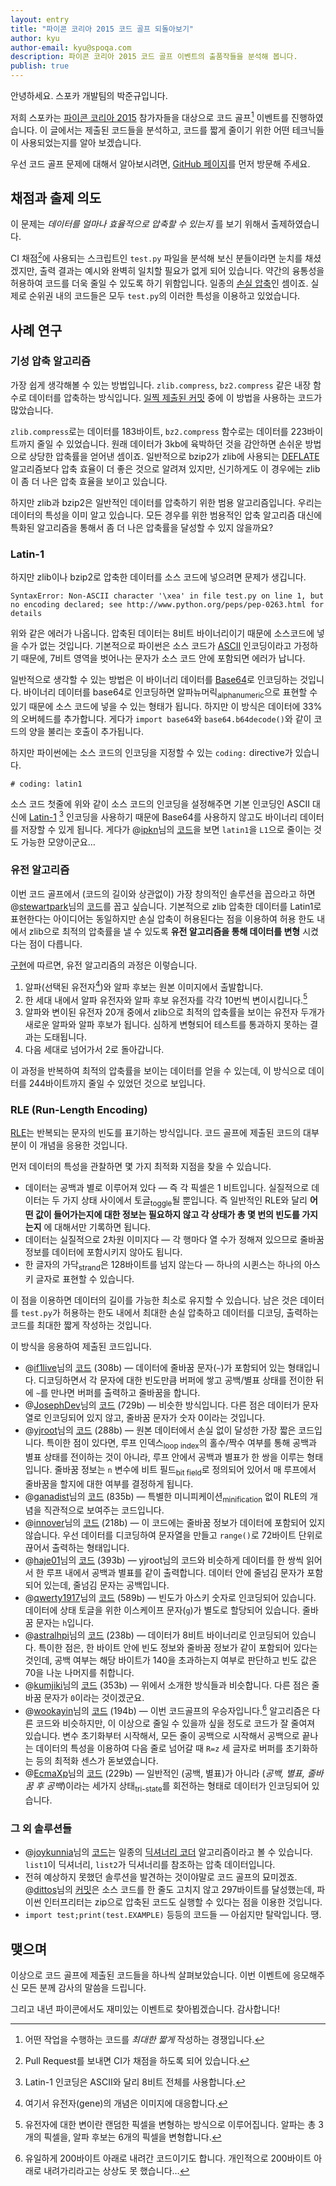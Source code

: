 ```yaml
---
layout: entry
title: "파이콘 코리아 2015 코드 골프 되돌아보기"
author: kyu
author-email: kyu@spoqa.com
description: 파이콘 코리아 2015 코드 골프 이벤트의 출품작들을 분석해 봅니다.
publish: true
---
```


안녕하세요. 스포카 개발팀의 박준규입니다.

저희 스포카는 [파이콘 코리아 2015] 참가자들을 대상으로 코드 골프[^1] 이벤트를 진행하였습니다. 이 글에서는 제출된 코드들을 분석하고, 코드를 짧게 줄이기 위한 어떤 테크닉들이 사용되었는지를 알아 보겠습니다.

우선 코드 골프 문제에 대해서 알아보시려면, [GitHub 페이지]를 먼저 방문해 주세요.

## 채점과 출제 의도

이 문제는 _데이터를 얼마나 효율적으로 압축할 수 있는지_ 를 보기 위해서 출제하였습니다.

CI 채점[^2]에 사용되는 스크립트인 `test.py` 파일을 분석해 보신 분들이라면 눈치를 채셨겠지만, 출력 결과는 예시와 완벽히 일치할 필요가 없게 되어 있습니다. 약간의 융통성을 허용하여 코드를 더욱 줄일 수 있도록 하기 위함입니다. 일종의 [손실 압축]인 셈이죠. 실제로 순위권 내의 코드들은 모두 `test.py`의 이러한 특성을 이용하고 있었습니다.

## 사례 연구

### 기성 압축 알고리즘

가장 쉽게 생각해볼 수 있는 방법입니다. `zlib.compress`, `bz2.compress` 같은 내장 함수로 데이터를 압축하는 방식입니다. [일찍 제출된 커밋](https://github.com/sublee/spoqa-pycon-2015-codegolf/commit/5a0cc0ec303594b4dcbc15acfd7d28b9d122285a) 중에 이 방법을 사용하는 코드가 많았습니다.

`zlib.compress`로는 데이터를 183바이트, `bz2.compress` 함수로는 데이터를 223바이트까지 줄일 수 있었습니다. 원래 데이터가 3kb에 육박하던 것을 감안하면 손쉬운 방법으로 상당한 압축률을 얻어낸 셈이죠. 일반적으로 bzip2가 zlib에 사용되는 [DEFLATE] 알고리즘보다 압축 효율이 더 좋은 것으로 알려져 있지만, 신기하게도 이 경우에는 zlib이 좀 더 나은 압축 효율을 보이고 있습니다.

하지만 zlib과 bzip2은 일반적인 데이터를 압축하기 위한 범용 알고리즘입니다. 우리는 데이터의 특성을 이미 알고 있습니다. 모든 경우를 위한 범용적인 압축 알고리즘 대신에 특화된 알고리즘을 통해서 좀 더 나은 압축률을 달성할 수 있지 않을까요?

### Latin-1

하지만 zlib이나 bzip2로 압축한 데이터를 소스 코드에 넣으려면 문제가 생깁니다.

    SyntaxError: Non-ASCII character '\xea' in file test.py on line 1, but no encoding declared; see http://www.python.org/peps/pep-0263.html for details

위와 같은 에러가 나옵니다. 압축된 데이터는 8비트 바이너리이기 때문에 소스코드에 넣을 수가 없는 것입니다. 기본적으로 파이썬은 소스 코드가 [ASCII] 인코딩이라고 가정하기 때문에, 7비트 영역을 벗어나는 문자가 소스 코드 안에 포함되면 에러가 납니다.

일반적으로 생각할 수 있는 방법은 이 바이너리 데이터를 [Base64]로 인코딩하는 것입니다. 바이너리 데이터를 base64로 인코딩하면 알파뉴머릭<sub>alphanumeric</sub>으로 표현할 수 있기 때문에 소스 코드에 넣을 수 있는 형태가 됩니다. 하지만 이 방식은 데이터에 33%의 오버헤드를 추가합니다. 게다가 `import base64`와 `base64.b64decode()`와 같이 코드의 양을 불리는 호출이 추가됩니다.

하지만 파이썬에는 소스 코드의 인코딩을 지정할 수 있는 `coding:` directive가 있습니다.

    # coding: latin1

소스 코드 첫줄에 위와 같이 소스 코드의 인코딩을 설정해주면 기본 인코딩인 ASCII 대신에 [Latin-1] [^3] 인코딩을 사용하기 때문에 Base64를 사용하지 않고도 바이너리 데이터를 저장할 수 있게 됩니다. 게다가 @[ipkn]님의 [코드](https://github.com/ipkn/spoqa-pycon-2015-codegolf/blob/36d9093fc8d5755d26098023c2ee1e9eca294ad7/pupu.py)을 보면 `latin1`을 `L1`으로 줄이는 것도 가능한 모양이군요…

### 유전 알고리즘

이번 코드 골프에서 (코드의 길이와 상관없이) 가장 창의적인 솔루션을 꼽으라고 하면 @[stewartpark]님의 [코드](https://github.com/stewartpark/spoqa-pycon-2015-codegolf)를 꼽고 싶습니다. 기본적으로 zlib 압축한 데이터를 Latin1로 표현한다는 아이디어는 동일하지만 손실 압축이 허용된다는 점을 이용하여 허용 한도 내에서 zlib으로 최적의 압축률을 낼 수 있도록 __유전 알고리즘을 통해 데이터를 변형__ 시켰다는 점이 다릅니다.

[구현](https://github.com/stewartpark/spoqa-pycon-2015-codegolf/blob/master/nat_sel.py)에 따르면, 유전 알고리즘의 과정은 이렇습니다.

1. 알파(선택된 유전자[^4])와 알파 후보는 원본 이미지에서 출발합니다.
1. 한 세대 내에서 알파 유전자와 알파 후보 유전자를 각각 10번씩 변이시킵니다.[^5]
1. 알파와 변이된 유전자 20개 중에서 zlib으로 최적의 압축률을 보이는 유전자 두개가 새로운 알파와 알파 후보가 됩니다. 심하게 변형되어 테스트를 통과하지 못하는 결과는 도태됩니다.
1. 다음 세대로 넘어가서 2로 돌아갑니다.

이 과정을 반복하여 최적의 압축률을 보이는 데이터를 얻을 수 있는데, 이 방식으로 데이터를 244바이트까지 줄일 수 있었던 것으로 보입니다.


### RLE (Run-Length Encoding)

[RLE]는 반복되는 문자의 빈도를 표기하는 방식입니다. 코드 골프에 제출된 코드의 대부분이 이 개념을 응용한 것입니다.

먼저 데이터의 특성을 관찰하면 몇 가지 최적화 지점을 찾을 수 있습니다.

* 데이터는 공백과 별로 이루어져 있다 — 즉 각 픽셀은 1 비트입니다. 실질적으로 데이터는 두 가지 상태 사이에서 토글<sub>toggle</sub>될 뿐입니다. 즉 일반적인 RLE와 달리 __어떤 값이 들어가는지에 대한 정보는 필요하지 않고 각 상태가 총 몇 번의 빈도를 가지는지__ 에 대해서만 기록하면 됩니다.
* 데이터는 실질적으로 2차원 이미지다 — 각 행마다 열 수가 정해져 있으므로 줄바꿈 정보를 데이터에 포함시키지 않아도 됩니다.
* 한 글자의 가닥<sub>strand</sub>은 128바이트를 넘지 않는다 — 하나의 시퀸스는 하나의 아스키 글자로 표현할 수 있습니다.

이 점을 이용하면 데이터의 길이를 가능한 최소로 유지할 수 있습니다. 남은 것은 데이터를 `test.py`가 허용하는 한도 내에서 최대한 손실 압축하고 데이터를 디코딩, 출력하는 코드를 최대한 짧게 작성하는 것입니다.

이 방식을 응용하여 제출된 코드입니다.

* @[if1live]님의 [코드](https://github.com/if1live/spoqa-pycon-2015-codegolf/blob/master/pupu.py) (308b) — 데이터에 줄바꿈 문자(`~`)가 포함되어 있는 형태입니다. 디코딩하면서 각 문자에 대한 빈도만큼 버퍼에 쌓고 공백/별표 상태를 전이한 뒤에 `~`를 만나면 버퍼를 출력하고 줄바꿈을 합니다.
* @[JosephDev]님의 [코드](https://github.com/JosephDev/spoqa-pycon-2015-codegolf/blob/master/pupu.py) (729b) — 비슷한 방식입니다. 다른 점은 데이터가 문자열로 인코딩되어 있지 않고, 줄바꿈 문자가 숫자 0이라는 것입니다.
* @[yjroot]님의 [코드](https://github.com/yjroot/spoqa-pycon-2015-codegolf/blob/master/pupu.py) (288b) — 원본 데이터에서 손실 없이 달성한 가장 짧은 코드입니다. 특이한 점이 있다면, 루프 인덱스<sub>loop index</sub>의 홀수/짝수 여부를 통해 공백과 별표 상태를 전이하는 것이 아니라, 루프 안에서 공백과 별표가 한 쌍을 이루는 형태입니다. 줄바꿈 정보는 `n` 변수에 비트 필드<sub>bit field</sub>로 정의되어 있어서 매 루프에서 줄바꿈을 할지에 대한 여부를 결정하게 됩니다.
* @[ganadist]님의 [코드](https://github.com/ganadist/spoqa-pycon-2015-codegolf/blob/master/pupu.py) (835b) — 특별한 미니피케이션<sub>minification</sub> 없이 RLE의 개념을 직관적으로 보여주는 코드입니다.
* @[innover]님의 [코드](https://github.com/innover/spoqa-pycon-2015-codegolf/blob/master/pupu.py) (218b) — 이 코드에는 줄바꿈 정보가 데이터에 포함되어 있지 않습니다. 우선 데이터를 디코딩하여 문자열을 만들고 `range()`로 72바이트 단위로 끊어서 출력하는 형태입니다.
* @[haje01]님의 [코드](https://github.com/haje01/spoqa-pycon-2015-codegolf/blob/master/pupu.py) (393b) — yjroot님의 코드와 비슷하게 데이터를 한 쌍씩 읽어서 한 루프 내에서 공백과 별표를 같이 출력합니다. 데이터 안에 줄넘김 문자가 포함되어 있는데, 줄넘김 문자는 공백입니다.
* @[qwerty1917]님의 [코드](https://github.com/qwerty1917/spoqa-pycon-2015-codegolf/blob/master/pupu.py) (589b) — 빈도가 아스키 숫자로 인코딩되어 있습니다. 데이터에 상태 토글을 위한 이스케이프 문자(`g`)가 별도로 할당되어 있습니다. 줄바꿈 문자는 `h`입니다.
* @[astralhpi]님의 [코드](https://github.com/astralhpi/spoqa-pycon-2015-codegolf/blob/master/pupu.py) (238b) — 데이터가 8비트 바이너리로 인코딩되어 있습니다. 특이한 점은, 한 바이트 안에 빈도 정보와 줄바꿈 정보가 같이 포함되어 있다는 것인데, 공백 여부는 해당 바이트가 140을 초과하는지 여부로 판단하고 빈도 값은 70을 나눈 나머지를 취합니다.
* @[kumjiki]님의 [코드](https://github.com/kumjiki/spoqa-pycon-2015-codegolf/blob/master/pupu.py) (353b) — 위에서 소개한 방식들과 비슷합니다. 다른 점은 줄바꿈 문자가 `0`이라는 것이겠군요.
* @[wookayin]님의 [코드](https://github.com/wookayin/spoqa-pycon-2015-codegolf/blob/submission/pupu.py) (194b) — 이번 코드골프의 우승자입니다.[^6] 알고리즘은 다른 코드와 비슷하지만, 이 이상으로 줄일 수 있을까 싶을 정도로 코드가 잘 줄여져 있습니다. 변수 초기화부터 시작해서, 모든 줄이 공백으로 시작해서 공백으로 끝나는 데이터의 특성을 이용하여 다음 줄로 넘어갈 때 `R=z` 세 글자로 버퍼를 초기화하는 등의 최적화 센스가 돋보였습니다.
* @[EcmaXp]님의 [코드](https://github.com/EcmaXp/spoqa-pycon-2015-codegolf/blob/master/pupu.py) (229b) — 일반적인 (공백, 별표)가 아니라 (_공백, 별표, 줄바꿈 후 공백_)이라는 세가지 상태<sub>tri-state</sub>를 회전하는 형태로 데이터가 인코딩되어 있습니다.

### 그 외 솔루션들

* @[joykunnia]님의 [코드](https://github.com/joykunnia/spoqa-pycon-2015-codegolf/blob/master/pupu.py)는 일종의 [딕셔너리 코더] 알고리즘이라고 볼 수 있습니다. `list1`이 딕셔너리, `list2`가 딕셔너리를 참조하는 압축 데이터입니다.
* 전혀 예상하지 못했던 솔루션을 발견하는 것이야말로 코드 골프의 묘미겠죠. @[dittos]님의 [커밋](https://github.com/spoqa/spoqa-pycon-2015-codegolf)은 소스 코드를 한 줄도 고치지 않고 297바이트를 달성했는데, 파이썬 인터프리터는 zip으로 압축된 코드도 실행할 수 있다는 점을 이용한 것입니다.
* `import test;print(test.EXAMPLE)` 등등의 코드들 — 아쉽지만 탈락입니다. 땡.


## 맺으며

이상으로 코드 골프에 제출된 코드들을 하나씩 살펴보았습니다. 이번 이벤트에 응모해주신 모든 분께 감사의 말씀을 드립니다.

그리고 내년 파이콘에서도 재미있는 이벤트로 찾아뵙겠습니다. 감사합니다!



  [파이콘 코리아 2015]: http://www.pycon.kr/2015/
  [GitHub 페이지]: https://github.com/spoqa/spoqa-pycon-2015-codegolf
  [손실 압축]: https://ko.wikipedia.org/wiki/%EC%86%90%EC%8B%A4_%EC%95%95%EC%B6%95
  [DEFLATE]: https://en.wikipedia.org/wiki/DEFLATE
  [Base64]: https://ko.wikipedia.org/wiki/%EB%B2%A0%EC%9D%B4%EC%8A%A464
  [ASCII]: https://ko.wikipedia.org/wiki/%EB%AF%B8%EA%B5%AD%EC%A0%95%EB%B3%B4%EA%B5%90%ED%99%98%ED%91%9C%EC%A4%80%EB%B6%80%ED%98%B8
  [Latin-1]: https://en.wikipedia.org/wiki/ISO/IEC_8859-1
  [RLE]: https://ko.wikipedia.org/wiki/%EB%9F%B0_%EB%A0%9D%EC%8A%A4_%EB%B6%80%ED%98%B8%ED%99%94
  [딕셔너리 코더]: https://ko.wikipedia.org/wiki/%EC%82%AC%EC%A0%84_%EA%B8%B0%EB%B0%98_%EB%B6%80%ED%98%B8%ED%99%94
  [ipkn]: https://github.com/ipkn
  [stewartpark]: https://github.com/stewartpark
  [dittos]: https://github.com/dittos
  [if1live]: https://github.com/if1live
  [JosephDev]: https://github.com/JosephDev
  [yjroot]: https://github.com/yhroot
  [ganadist]: https://github.com/ganadist
  [innover]: https://github.com/innover
  [haje01]: https://github.com/haje01
  [qwerty1917]: https://github.com/qwerty1917
  [astralhpi]: https://github.com/astralhpi
  [kumjiki]: https://github.com/kumjiki
  [wookayin]: https://github.com/wookayin
  [EcmaXp]: https://github.com/EcmaXp
  [joykunnia]: https://github.com/joykunnia


  [^1]: 어떤 작업을 수행하는 코드를 _최대한 짧게_ 작성하는 경쟁입니다.

  [^2]: Pull Request를 보내면 CI가 채점을 하도록 되어 있습니다.

  [^3]: Latin-1 인코딩은 ASCII와 달리 8비트 전체를 사용합니다.

  [^4]: 여기서 유전자(gene)의 개념은 이미지에 대응합니다.

  [^5]: 유전자에 대한 변이란 랜덤한 픽셀을 변형하는 방식으로 이루어집니다. 알파는 총 3개의 픽셀을, 알파 후보는 6개의 픽셀을 변형합니다.

  [^6]: 유일하게 200바이트 아래로 내려간 코드이기도 합니다. 개인적으로 200바이트 아래로 내려가리라고는 상상도 못 했습니다…
